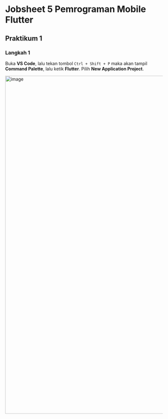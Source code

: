 # Jobsheet 5 Pemrograman Mobile Flutter

## Praktikum 1

### Langkah 1
Buka **VS Code**, lalu tekan tombol `Ctrl + Shift + P` maka akan tampil **Command Palette**, lalu ketik **Flutter**. Pilih **New Application Project**.

<img width="1920" height="1080" alt="image" src="https://github.com/user-attachments/assets/ab2d995e-590a-4caf-95c6-03242c90a370" />

